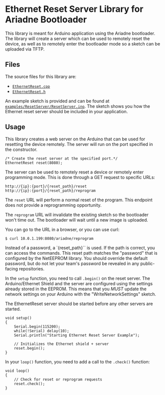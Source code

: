# Ethernet Reset Server Library for Ariadne Bootloader

This library is meant for Arduino application using the Ariadne bootloader. The library will create a server which can be used to remotely reset the device, as well as to remotely enter the bootloader mode so a sketch can be uploaded via TFTP.

## Files

The source files for this library are:

* [`EthernetReset.cpp`](EthernetReset.cpp)
* [`EthernetReset.h`](EthernetReset.h)

An example sketch is provided and can be found at [`examples/ResetServer/ResetServer.ino`](examples/ResetServer/ResetServer.ino). The sketch shows you how the Ethernet reset server should be included in your application.

## Usage

This library creates a web server on the Arduino that can be used for resetting the device remotely. The server will run on the port specified in the constructor.

```
/* Create the reset server at the specified port.*/
EthernetReset reset(8080);
```

 The server can be used to remotely reset a device or remotely enter programming mode. This is done through a GET request to specific URLs:

```
http://{ip}:{port}/{reset_path}/reset
http://{ip}:{port}/{reset_path}/reprogram
```

The `reset` URL will perform a normal reset of the program. This endpoint does not provide a reprogramming opportunity.

The `reprogram` URL will invalidate the existing sketch so the bootloader won't time out. The bootloader will wait until a new image is uploaded.

You can go to the URL in a browser, or you can use curl:

```
$ curl 10.0.1.199:8080/ariadne/reprogram
```

Instead of a password, a `{reset_path}`` is used. If the path is correct, you can access the commands. This reset path matches the "password" that is configured by the NetEEPROM library. You should override the default password, but do not let your team's password be revealed in any public-facing repositories.

In the `setup` function, you need to call `.begin()` on the reset server. The Arduino/Ethernet Shield and the server are configured using the settings already stored in the EEPROM. This means that you *MUST* update the network settings on your Arduino with the "WriteNetworkSettings" sketch. 

The EthernetReset server should be started before any other servers are started.

```
void setup()
{
    Serial.begin(115200);
    while(!Serial) delay(10); 
    Serial.println("Starting Ethernet Reset Server Example");
  
    // Initializes the Ethernet shield + server
    reset.begin();
}
```

In your `loop()` function, you need to add a call to the `.check()` function:


```
void loop()
{
    // Check for reset or reprogram requests
    reset.check();
}
```

